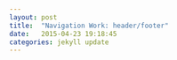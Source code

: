 ```yaml
---
layout: post
title:  "Navigation Work: header/footer"
date:   2015-04-23 19:18:45
categories: jekyll update
---
```




